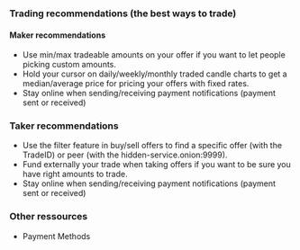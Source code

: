 ### Trading recommendations (the best ways to trade)
#### Maker recommendations
- Use min/max tradeable amounts on your offer if you want to let people picking custom amounts.
- Hold your cursor on daily/weekly/monthly traded candle charts to get a median/average price for pricing your offers with fixed rates.
- Stay online when sending/receiving payment notifications (payment sent or received)
### Taker recommendations
- Use the filter feature in buy/sell offers to find a specific offer (with the TradeID) or peer (with the hidden-service.onion:9999).
- Fund externally your trade when taking offers if you want to be sure you have right amounts to trade.
- Stay online when sending/receiving payment notifications (payment sent or received)
### Other ressources
- Payment Methods
